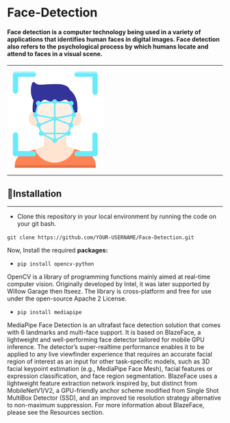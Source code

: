 # Face-Detection

#### Face detection is a computer technology being used in a variety of applications that identifies human faces in digital images. Face detection also refers to the psychological process by which humans locate and attend to faces in a visual scene.
---

![Images](FaceDet.png "Face Detection")

---

## 📃Installation
---

* Clone this repository in your local environment by running the code on your git bash.

`git clone https://github.com/YOUR-USERNAME/Face-Detection.git`

Now, Install the required **packages:**

* `pip install opencv-python`

OpenCV is a library of programming functions mainly aimed at real-time computer vision. Originally developed by Intel, it was later supported by Willow Garage then Itseez. The library is cross-platform and free for use under the open-source Apache 2 License.

* `pip install mediapipe`

MediaPipe Face Detection is an ultrafast face detection solution that comes with 6 landmarks and multi-face support. It is based on BlazeFace, a lightweight and well-performing face detector tailored for mobile GPU inference. The detector’s super-realtime performance enables it to be applied to any live viewfinder experience that requires an accurate facial region of interest as an input for other task-specific models, such as 3D facial keypoint estimation (e.g., MediaPipe Face Mesh), facial features or expression classification, and face region segmentation. BlazeFace uses a lightweight feature extraction network inspired by, but distinct from MobileNetV1/V2, a GPU-friendly anchor scheme modified from Single Shot MultiBox Detector (SSD), and an improved tie resolution strategy alternative to non-maximum suppression. For more information about BlazeFace, please see the Resources section.

